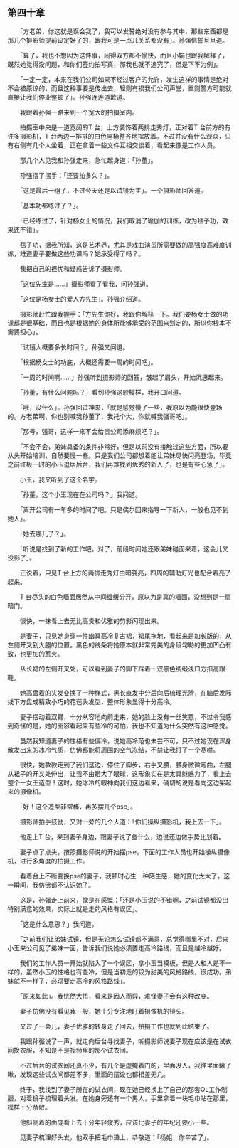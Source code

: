 ## 第四十章

　　「方老弟，你这就是误会我了，我可以发誓绝对没有参与其中，那些东西都是那几个摄影师提前设定好了的，跟我可是一点儿关系都没有」。孙强信誓旦旦道。

　　「算了，我也不想因为这件事，闹得双方都不愉快，而且小娟也跟我解释了，既然她觉得没问题，和你们签约拍写真，那我也就不追究了，但是下不为例」。

　　「一定一定，本来在我们公司如果不经过客户的允许，发生这样的事情是绝对不会被原谅的，而且这种事要是传出去，轻则有损我们公司声誉，重则警方可能就直接让我们停业整顿了」。孙强连连道歉道。

　　我跟着孙强一路来到一个宽大的拍摄室内。

　　拍摄室中央是一道宽阔的T 台，上方装饰着两排走秀灯，正对着T 台前方的有许多摄影机，T 台两边一排排的白色座椅整齐地摆放着。不过并没有什么观众，只有右侧有几个人坐着，正在拿着一些文件互相交谈着，看起来像是工作人员。

　　那几个人见我和孙强走来，急忙起身道：「孙董」。

　　孙强摆了摆手：「还要拍多久？」。

　　「这是最后一组了，不过今天还是以试镜为主」。一个摄影师回答道。

　　「基本功都练过了？」。

　　「已经练过了，针对杨女士的情况，我们取消了瑜伽的训练，改为毯子功，效果还不错」。

　　毯子功，据我所知，这是艺术界，尤其是戏曲演员所需要做的高强度高难度训练，难道妻子要做这些功课吗？她承受得了吗？。

　　我把自己的担忧和疑惑告诉了摄影师。

　　「这位先生是……」摄影师看了看我，问孙强道。

　　「这位是杨女士的爱人方先生」。孙强介绍道。

　　摄影师赶忙跟我握手：「方先生你好，我跟你解释一下。我们要杨女士做的功课都是很基础，而且也是根据她的身体所能够承受的范围来划定的，所以你根本不需要担心」。

　　「试镜大概要多长时间？」孙强又问道。

　　「根据杨女士的功底，大概还需要一周的时间吧」。

　　「一周的时间啊……」孙强听到摄影师的回答，皱起了眉头，开始沉思起来。

　　「孙董，有什么问题吗？」看到孙强这般模样，我开口问道。

　　「哦，没什么」。孙强回过神来，「就是感觉慢了一些，我原以为能很快登场的。方老弟啊，你也别喊我孙董了，我托个大，你就喊我强哥吧」。

　　「那号，强哥，这样一来不会给贵公司添麻烦吧？」。

　　「不会不会，弟妹具备的条件非常好，但是以前没有接触过这些方面，所以要从头开始培训，自然要慢一些。只是我们公司都想着能让弟妹尽快闪亮登场，毕竟之前红极一时的小玉退居后台，我们再难找到优秀的新人了，也是有些心急了」。

　　小玉，我又听到了这个名字。

　　「孙董，这个小玉现在在公司吗？」我问道。

　　「离开公司有一年多的时间了吧。只是偶尔回来指导一下新人，一般也见不到她人」。

　　「她去哪儿了？」。

　　「听说是找到了新的工作吧，对了，前段时间她还跟弟妹碰面来着，这会儿又没影了」。

　　正说着，只见T 台上方的两排走秀灯由暗变亮，四周的辅助灯光也配合着亮了起来。

　　T 台尽头的白色墙面居然从中间缓缓分开，原以为是真的墙面，没想到是一扇暗门。

　　很快，一抹看上去无比高贵和优雅的剪影闪现出来。

　　是妻子，只见她身穿一件幽冥高冷复古裙，裙尾拖地，看起来是加长版的，从左侧开叉到大腿的位置。黑色的线条将她原本就非常完美的身段勾勒的更加凹凸有致，也更加的惹火。

　　从长裙的左侧开叉处，可以看到妻子的脚下踩着一双黑色绸缎浅口方扣高跟鞋。

　　她高盘着的头发变换了一种样式，黑长直发中分后向后梳理光滑，在脑后发际线下方盘成精致小巧的花苞头发型，整体形象显得十分高冷。

　　妻子摆动着双臂，十分从容地向前走来，她的脸上没有一丝笑意，不过令我感到奇怪的是，她的面容看起来有些冷的可怕，我也不知道为什么突然有这种感觉。

　　虽然我知道妻子的性格有些偏冷，说她高冷范也未尝不可，只不过她现在浑身散发出来的冰冷气质，仿佛都能将周围的空气冻结，不禁让我打了一个寒噤。

　　很快，她款款走到了我们这边，停住了脚步，右手叉腰，腰身微微弯曲，左腿从裙子的开叉处伸出，让我不由瞪大了眼球，这形象实在是太具魅惑力了，看上去整个一女王造型！这时，她冰冷的眼神向我们这边看来，确切的说是看向这边架起来的摄像机。

　　「好！这个造型非常棒，再多摆几个pse」。

　　摄影师拍手鼓励，又对一旁的几个人道：「你们操纵摄影机，我上去一下」。

　　他走上T 台，来到妻子身边，跟妻子说了些什么，边说还边做手势比划着。

　　妻子点了点头，按照摄影师说的开始摆pse，下面的工作人员也开始操纵摄像机，进行多角度的拍摄工作。

　　看着台上不断变换pse的妻子，我顿时心生一种陌生感，她的变化太大了，这一瞬间，我仿佛都不认识她了。

　　这是，孙强走上前来，像是在感慨：「还是小玉说的不错啊，之前试镜都没出特别满意的效果，实际上就是走的风格有误区」。

　　「这是什么意思？」我问道。

　　「之前我们让弟妹试镜，但是无论怎么试镜都不满意，总觉得哪里不对，后来小玉来公司见了弟妹一面，告诉我们说她必须要走高冷路线，而且是越冷越好。

　　我们的工作人员一开始就陷入了一个误区，拿小玉当模板，但是人和人是不一样的，虽然小玉的性格也有些冷，但是当初走的较为甜美的风格路线，很成功。弟妹就不一样了，必须要走高冷的风格路线」。

　　「原来如此」。我恍然大悟，看来是因人而异，难怪妻子会有这种改变。

　　妻子仿佛没有看见我一般，她十分专注地盯着摄像机的镜头。

　　又过了一会儿，妻子优雅的转身走了回去，拍摄工作也就到此结束了。

　　我跟孙强说了一声，就走向后台寻找妻子，听摄影师说妻子现在应该是在试衣间换衣服，不知是不是视频里的那个试衣间。

　　不过后台的试衣间还真不少，有几个是虚掩着门的，里面没人，我往里面瞅了瞅，发现这些试衣间都差不多，里面的摆设也都相差无几。

　　终于，我找到了妻子所在的试衣间，现在她已经换上了自己的那套OL工作制服，对着镜子梳理着头发。在她身旁还有一个男人，手里拿着一块毛巾站在那里，模样十分恭敬。

　　他斜侧着的面庞看上去十分年轻俊秀，应该比妻子的年纪还要小一些。

　　见妻子梳理好头发，他双手把毛巾递上，恭敬道：「杨姐，你辛苦了」。

